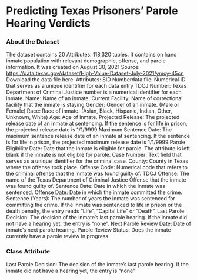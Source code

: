 # Predicting Texas Prisoners’ Parole Hearing Verdicts

### About the Dataset

The dataset contains 20 Attributes. 118,320 tuples. It contains on hand inmate population with relevant demographic, offense, and parole information. It was created on August 30, 2021
Source: https://data.texas.gov/dataset/High-Value-Dataset-July-2021/ymcy-45cn 
Download the data file here.
Attributes:
SID Numberdata file: Numerical ID that serves as a unique identifier for each data entry
TDCJ Number: Texas Department of Criminal Justice number is a numerical identifier for each inmate.
Name: Name of an inmate.
Current Facility: Name of correctional facility that the inmate is staying
Gender: Gender of an inmate. (Male or Female)
Race: Race of inmate. (Asian, Black, Hispanic, Indian, Other, Unknown, White)
Age: Age of inmate.
Projected Release: The projected release date of an inmate at sentencing. If the sentence is for life in prison, the projected release date is 1/1/9999
Maximum Sentence Date: The maximum sentence release date of an inmate at sentencing. If the sentence is for life in prison, the projected maximum release date is 1/1/9999
Parole Eligibility Date: Date that the inmate is eligible for parole. The attribute is left blank if the inmate is not eligible for parole. 
Case Number: Text field that serves as a unique identifier for the criminal case.
County: County in Texas where the offense took place.
Offense Code: Numerical code that refers to the criminal offense that the inmate was found guilty of.
TDCJ Offense: The name of the Texas Department of Criminal Justice Offense that the inmate was found guilty of.
Sentence Date: Date in which the inmate was sentenced.
Offense Date: Date in which the inmate committed the crime.
Sentence (Years): The number of years the inmate was sentenced for committing the crime. If the inmate was sentenced to life in prison or the death penalty, the entry reads “Life”, “Capital Life” or “Death”.
Last Parole Decision: The decision of the inmate’s last parole hearing.  If the inmate did not have a hearing yet, the entry is “none”.
Next Parole Review Date:  Date of inmate’s next parole hearing.
Parole Review Status: Does the inmate currently have a parole review in progress

### Class Attribute

Last Parole Decision: The decision of the inmate’s last parole hearing. If the inmate did not have a hearing yet, the entry is “none”

